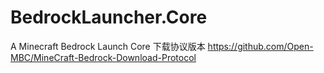 # BedrockLauncher.Core
A Minecraft Bedrock Launch Core
下载协议版本 https://github.com/Open-MBC/MineCraft-Bedrock-Download-Protocol
